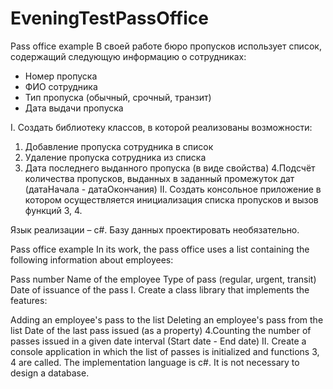 # EveningTestPassOffice
Pass office example
В своей работе бюро пропусков использует список, содержащий следующую информацию о сотрудниках:

- Номер пропуска
- ФИО сотрудника
- Тип пропуска (обычный, срочный, транзит)
- Дата выдачи пропуска

I. Создать библиотеку классов, в которой реализованы возможности:

1. Добавление пропуска сотрудника в список
2. Удаление пропуска сотрудника из списка
3. Дата последнего выданного пропуска (в виде свойства)
4.Подсчёт количества пропусков, выданных в заданный промежуток дат (датаНачала - датаОкончания)
II. Создать консольное приложение в котором осуществляется инициализация списка пропусков и вызов функций 3, 4.

Язык реализации – c#. Базу данных проектировать необязательно.


Pass office example In its work, the pass office uses a list containing the following information about employees:

Pass number
Name of the employee
Type of pass (regular, urgent, transit)
Date of issuance of the pass
I. Create a class library that implements the features:

Adding an employee's pass to the list
Deleting an employee's pass from the list
Date of the last pass issued (as a property) 4.Counting the number of passes issued in a given date interval (Start date - End date) II. Create a console application in which the list of passes is initialized and functions 3, 4 are called.
The implementation language is c#. It is not necessary to design a database.
